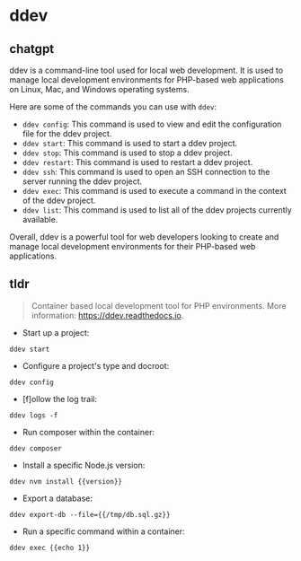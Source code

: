 # ddev 
## chatgpt 
ddev is a command-line tool used for local web development. It is used to manage local development environments for PHP-based web applications on Linux, Mac, and Windows operating systems. 

Here are some of the commands you can use with `ddev`:

- `ddev config`: This command is used to view and edit the configuration file for the ddev project.
- `ddev start`: This command is used to start a ddev project.
- `ddev stop`: This command is used to stop a ddev project.
- `ddev restart`: This command is used to restart a ddev project.
- `ddev ssh`: This command is used to open an SSH connection to the server running the ddev project.
- `ddev exec`: This command is used to execute a command in the context of the ddev project.
- `ddev list`: This command is used to list all of the ddev projects currently available.

Overall, ddev is a powerful tool for web developers looking to create and manage local development environments for their PHP-based web applications. 

## tldr 
 
> Container based local development tool for PHP environments.
> More information: <https://ddev.readthedocs.io>.

- Start up a project:

`ddev start`

- Configure a project's type and docroot:

`ddev config`

- [f]ollow the log trail:

`ddev logs -f`

- Run composer within the container:

`ddev composer`

- Install a specific Node.js version:

`ddev nvm install {{version}}`

- Export a database:

`ddev export-db --file={{/tmp/db.sql.gz}}`

- Run a specific command within a container:

`ddev exec {{echo 1}}`
